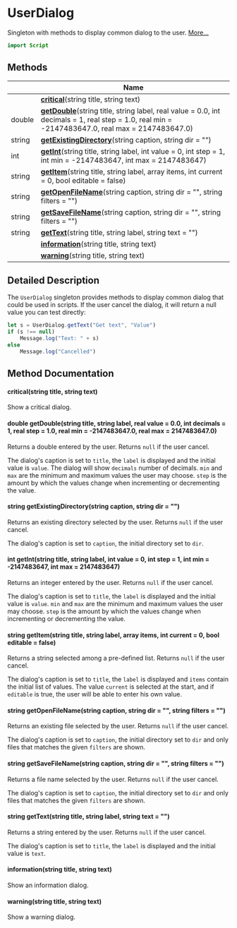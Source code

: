# UserDialog

Singleton with methods to display common dialog to the user. [More...](#detailed-description)

```qml
import Script
```

## Methods

| | Name |
|-|-|
||**[critical](#critical)**(string title, string text)|
|double |**[getDouble](#getDouble)**(string title, string label, real value = 0.0, int decimals = 1, real step = 1.0, real min = -2147483647.0, real max = 2147483647.0)|
|string |**[getExistingDirectory](#getExistingDirectory)**(string caption, string dir = "")|
|int |**[getInt](#getInt)**(string title, string label, int value = 0, int step = 1, int min = -2147483647, int max = 2147483647)|
|string |**[getItem](#getItem)**(string title, string label, array<string> items, int current = 0, bool editable = false)|
|string |**[getOpenFileName](#getOpenFileName)**(string caption, string dir = "", string filters = "")|
|string |**[getSaveFileName](#getSaveFileName)**(string caption, string dir = "", string filters = "")|
|string |**[getText](#getText)**(string title, string label, string text = "")|
||**[information](#information)**(string title, string text)|
||**[warning](#warning)**(string title, string text)|

## Detailed Description

The `UserDialog` singleton provides methods to display common dialog that could be used in
scripts. If the user cancel the dialog, it will return a null value you can test directly:

```js
let s = UserDialog.getText("Get text", "Value")
if (s !== null)
    Message.log("Text: " + s)
else
    Message.log("Cancelled")
```

## Method Documentation

#### <a name="critical"></a>**critical**(string title, string text)

Show a critical dialog.

#### <a name="getDouble"></a>double **getDouble**(string title, string label, real value = 0.0, int decimals = 1, real step = 1.0, real min = -2147483647.0, real max = 2147483647.0)

Returns a double entered by the user. Returns `null` if the user cancel.

The dialog's caption is set to `title`, the `label` is displayed and the initial value is
`value`. The dialog will show `decimals` number of decimals.
`min` and `max` are the minimum and maximum values the user may choose.
`step` is the amount by which the values change when incrementing or decrementing the value.

#### <a name="getExistingDirectory"></a>string **getExistingDirectory**(string caption, string dir = "")

Returns an existing directory selected by the user. Returns `null` if the user cancel.

The dialog's caption is set to `caption`, the initial directory set to `dir`.

#### <a name="getInt"></a>int **getInt**(string title, string label, int value = 0, int step = 1, int min = -2147483647, int max = 2147483647)

Returns an integer entered by the user. Returns `null` if the user cancel.

The dialog's caption is set to `title`, the `label` is displayed and the initial value is
`value`. `min` and `max` are the minimum and maximum values the user may choose.
`step` is the amount by which the values change when incrementing or decrementing the value.

#### <a name="getItem"></a>string **getItem**(string title, string label, array<string> items, int current = 0, bool editable = false)

Returns a string selected among a pre-defined list. Returns `null` if the user cancel.

The dialog's caption is set to `title`, the `label` is displayed and `items` contain the
initial list of values. The value `current` is selected at the start, and if `editable` is
true, the user will be able to enter his own value.

#### <a name="getOpenFileName"></a>string **getOpenFileName**(string caption, string dir = "", string filters = "")

Returns an existing file selected by the user. Returns `null` if the user cancel.

The dialog's caption is set to `caption`, the initial directory set to `dir` and only files
that matches the given `filters` are shown.

#### <a name="getSaveFileName"></a>string **getSaveFileName**(string caption, string dir = "", string filters = "")

Returns a file name selected by the user. Returns `null` if the user cancel.

The dialog's caption is set to `caption`, the initial directory set to `dir` and only files
that matches the given `filters` are shown.

#### <a name="getText"></a>string **getText**(string title, string label, string text = "")

Returns a string entered by the user. Returns `null` if the user cancel.

The dialog's caption is set to `title`, the `label` is displayed and the initial value is
`text`.

#### <a name="information"></a>**information**(string title, string text)

Show an information dialog.

#### <a name="warning"></a>**warning**(string title, string text)

Show a warning dialog.
